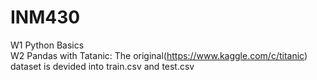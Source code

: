 # INM430 <br />

W1 Python Basics <br />
W2 Pandas with Tatanic: The original(https://www.kaggle.com/c/titanic) dataset is devided into train.csv and test.csv <br />
